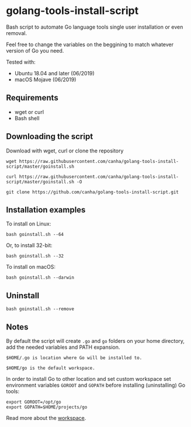 # golang-tools-install-script

Bash script to automate Go language tools single user installation or even removal.

Feel free to change the variables on the beggining to match whatever version of Go you need.

Tested with:

* Ubuntu 18.04 and later (06/2019)
* macOS Mojave (06/2019)

## Requirements
* wget or curl
* Bash shell

## Downloading the script

Download with wget, curl or clone the repository

```shell
wget https://raw.githubusercontent.com/canha/golang-tools-install-script/master/goinstall.sh
```

```shell
curl https://raw.githubusercontent.com/canha/golang-tools-install-script/master/goinstall.sh -O
```

```shell
git clone https://github.com/canha/golang-tools-install-script.git
```
## Installation examples

To install on Linux:
```shell
bash goinstall.sh --64
```

  Or, to install 32-bit:

```shell
bash goinstall.sh --32
```

To install on macOS:

```shell
bash goinstall.sh --darwin
```

## Uninstall

```shell
bash goinstall.sh --remove
```

## Notes

By default the script will create `.go` and `go` folders on your home directory, add the needed variables and PATH expansion.

`$HOME/.go is location where Go will be installed to.`

`$HOME/go is the default workspace.`

In order to install Go to other location and set custom workspace set environment variables `GOROOT` and `GOPATH` before installing (uninstalling) Go tools:
```shell
export GOROOT=/opt/go
export GOPATH=$HOME/projects/go
```
Read more about the [workspace](http://golang.org/doc/code.html).
